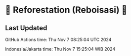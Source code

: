 
# 🌳 Reforestation (Reboisasi) 🌲

## Last Updated

GitHub Actions time: Thu Nov  7 08:25:04 UTC 2024

Indonesia/Jakarta time: Thu Nov  7 15:25:04 WIB 2024
